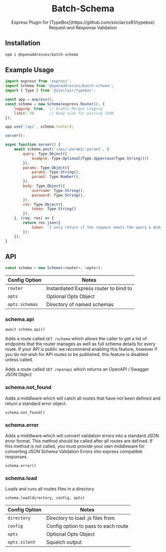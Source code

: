 <h1 align=center>Batch-Schema</h1>

<p align=center>Express Plugin for [TypeBox](https://github.com/sinclairzx81/typebox) Request and Response Validation</p>

## Installation

```sh
npm i @openaddresses/batch-schema
```

## Example Usage

```js
import express from 'express';
import Schema from '@openaddresses/batch-schema';
import { Type } from '@sinclair/typebox';

const app = express();
const schema = new Schema(express.Router(), {
    logging: true,  // Enable Morgan Logging
    limit: 50       // Body size for parsing JSON
});

app.use('/api', schema.router);

server();

async function server() {
    await schema.post('/api/:param1/:param2', {
        query: Type.Object({
            example: Type.Optional(Type.Uppercase(Type.String()))
        }),
        params: Type.Object({
            param1: Type.String(),
            param2: Type.Number(),
        }),
        body: Type.Object({
            username: Type.String(),
            password: Type.String(),
        }),
        res: Type.Object({
            token: Type.String()
        }),
    }, (req, res) => {
        return res.json({
            token: 'I only return if the request meets the query & body schemas'
        });
    });
}
```

## API

```js
const schema = new Schema(<router>, <opts>);

```

| Config Option     | Notes |
| ----------------- | ----- |
| `router`          | Instantiated Express router to bind to |
| `opts`            | Optional Opts Object |
| `opts.schemas`    | Directory of named schemas |


### schema.api

```
await schema.api()
```

Adds a route called `GET /schema` which allows the caller to get a list of endpoints that the router manages
as well as full schema details for every route. If your API is public we recommend enabling this feature, however
if you do not wish for API routes to be published, this feature is disabled unless called.

Adds a route called `GET /openapi` which returns an OpenAPI / Swagger JSON Object

### schema.not_found

Adds a middlware which will catch all routes that have not been defined and return
a standard error object.

```
schema.not_found()
```

### schema.error

Adds a middlware which will convert validation errors into a standard JSON error format.
This method should be called after all routes are defined. If this method is not called,
you must provide your own middleware for converting JSON Schema Validation Errors into
express compatible responses.

```
schema.error()
```

### schema.load

Loads and runs all routes files in a directory

```
schema.load(directory, config, opts)
```

| Config Option     | Notes |
| ----------------- | ----- |
| `directory`       | Directory to load .js files from |
| `config`          | Config option to pass to each route |
| `opts`            | Optional Opts Object |
| `opts.silent`     | Squelch output |
